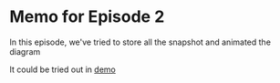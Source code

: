 # Memo for Episode 2

In this episode, we've tried to store all the snapshot and animated the diagram

It could be tried out in [demo](./demo/demo.html)
